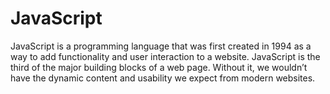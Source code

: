 # JavaScript
JavaScript is a programming language that was first created in 1994 as a way to add functionality and user interaction to a website. JavaScript is the third of the major building blocks of a web page. Without it, we wouldn’t have the dynamic content and usability we expect from modern websites.
